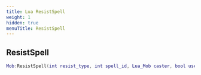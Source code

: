 ```yaml
---
title: Lua ResistSpell
weight: 1
hidden: true
menuTitle: ResistSpell
---
```

## ResistSpell
```lua
Mob:ResistSpell(int resist_type, int spell_id, Lua_Mob caster, bool use_resist_override, int resist_override); -- number
```